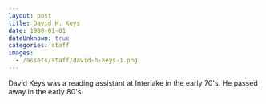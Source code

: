 ```yaml
---
layout: post
title: David H. Keys
date: 1980-01-01
dateUnknown: true
categories: staff
images:
  - /assets/staff/david-h-keys-1.png
---
```

David Keys was a reading assistant at Interlake in the early 70's.  He passed away in the early 80's.

